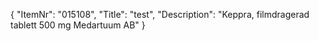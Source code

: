 {
  "ItemNr": "015108",
  "Title": "test",
  "Description": "Keppra, filmdragerad tablett 500 mg Medartuum AB"
}